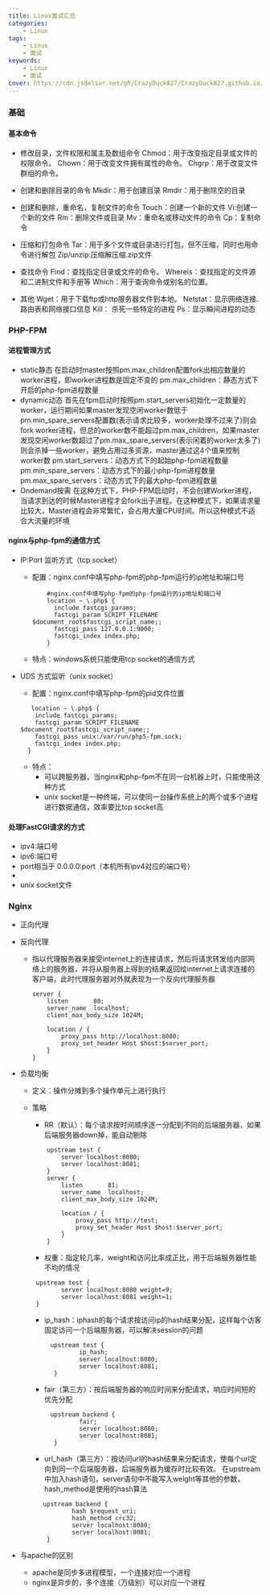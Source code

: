 ```yaml
---
title: Linux面试汇总
categories: 
    - Linux
tags:
    - Linux
    - 面试
keywords: 
    - Linux
    - 面试
cover: https://cdn.jsdelivr.net/gh/CrazyDuck827/CrazyDuck827.github.io/icon/RPAIEAjwLkmZR1fayU9gQD3xEJzoBhJ3.jpg
---
```


### 基础
#### 基本命令
- 修改目录，文件权限和属主及数组命令
        Chmod：用于改变指定目录或文件的权限命令。
        Chown：用于改变文件拥有属性的命令。
        Chgrp：用于改变文件群组的命令。
        
- 创建和删除目录的命令
        Mkdir：用于创建目录
        Rmdir：用于删除空的目录
        
- 创建和删除，重命名，复制文件的命令
        Touch：创建一个新的文件
        Vi:创建一个新的文件
        Rm：删除文件或目录
        Mv：重命名或移动文件的命令
        Cp：复制命令
        
- 压缩和打包命令
        Tar：用于多个文件或目录进行打包，但不压缩，同时也用命令进行解包
        Zip/unzip:压缩解压缩.zip文件
        
- 查找命令
        Find：查找指定目录或文件的命令。
        Whereis：查找指定的文件源和二进制文件和手册等
        Which：用于查询命令或别名的位置。

- 其他
        Wget：用于下载ftp或http服务器文件到本地。
        Netstat：显示网络连接.路由表和网络接口信息
        Kill： 杀死一些特定的进程
        Ps：显示瞬间进程的动态

### PHP-FPM
#### 进程管理方式
- static静态
    在启动时master按照pm.max_children配置fork出相应数量的worker进程，即worker进程数是固定不变的
    pm.max_children：静态方式下开启的php-fpm进程数量
- dynamic动态
    首先在fpm启动时按照pm.start_servers初始化一定数量的worker，运行期间如果master发现空闲worker数低于pm.min_spare_servers配置数(表示请求比较多，worker处理不过来了)则会fork worker进程，但总的worker数不能超过pm.max_children，如果master发现空闲worker数超过了pm.max_spare_servers(表示闲着的worker太多了)则会杀掉一些worker，避免占用过多资源，master通过这4个值来控制worker数
    pm.start_servers：动态方式下的起始php-fpm进程数量
    pm.min_spare_servers：动态方式下的最小php-fpm进程数量
    pm.max_spare_servers：动态方式下的最大php-fpm进程数量
- Ondemand按需
    在这种方式下，PHP-FPM启动时，不会创建Worker进程，当请求到达的时候Master进程才会fork出子进程。在这种模式下，如果请求量比较大，Master进程会非常繁忙，会占用大量CPU时间。所以这种模式不适合大流量的环境

#### nginx与php-fpm的通信方式
- IP:Port 监听方式（tcp socket）
   - 配置：nginx.conf中填写php-fpm的php-fpm运行的ip地址和端口号
        ```
            #nginx.conf中填写php-fpm的php-fpm运行的ip地址和端口号
            location ~ \.php$ {
              include fastcgi_params;
              fastcgi_param SCRIPT_FILENAME $document_root$fastcgi_script_name;;
              fastcgi_pass 127.0.0.1:9000;
              fastcgi_index index.php;
            }
        ```
   - 特点：windows系统只能使用tcp socket的通信方式
    
- UDS 方式监听（unix socket）
   - 配置：nginx.conf中填写php-fpm的pid文件位置
    ```
       location ~ \.php$ {
        include fastcgi_params;
        fastcgi_param SCRIPT_FILENAME $document_root$fastcgi_script_name;;
        fastcgi_pass unix:/var/run/php5-fpm.sock;
        fastcgi_index index.php;
      }
     ```
   - 特点：
      - 可以跨服务器，当nginx和php-fpm不在同一台机器上时，只能使用这种方式      
      - unix socket是一种终端，可以使同一台操作系统上的两个或多个进程进行数据通信，效率要比tcp socket高
      
#### 处理FastCGI请求的方式
- ipv4:端口号
- ipv6:端口号
- port相当于 0.0.0.0:port（本机所有ipv4对应的端口号）
- [::]:port（包括ipv4和ipv6）
- unix socket文件

### Nginx
   - 正向代理
   - 反向代理
      - 指以代理服务器来接受internet上的连接请求，然后将请求转发给内部网络上的服务器，并将从服务器上得到的结果返回给internet上请求连接的客户端，此时代理服务器对外就表现为一个反向代理服务器
        ```
        server {  
            listen       80;                                                        
            server_name  localhost;                                              
            client_max_body_size 1024M;
        
            location / {
                proxy_pass http://localhost:8080;
                proxy_set_header Host $host:$server_port;
            }
        }
        ```
   - 负载均衡
      - 定义：操作分摊到多个操作单元上进行执行
      - 策略
         - RR（默认）：每个请求按时间顺序逐一分配到不同的后端服务器，如果后端服务器down掉，能自动剔除
         
         ```
             upstream test {
                 server localhost:8080;
                 server localhost:8081;
             }
             server {
                 listen       81;                                                        
                 server_name  localhost;                                              
                 client_max_body_size 1024M;
          
                 location / {
                     proxy_pass http://test;
                     proxy_set_header Host $host:$server_port;
                 }
             }
         ```
        
         - 权重：指定轮几率，weight和访问比率成正比，用于后端服务器性能不均的情况
         
         ```
          upstream test {
                 server localhost:8080 weight=9;
                 server localhost:8081 weight=1;
          }
         ```
        
         - ip_hash：iphash的每个请求按访问ip的hash结果分配，这样每个访客固定访问一个后端服务器，可以解决session的问题
         
         ```
              upstream test {
                      ip_hash;
                      server localhost:8080;
                      server localhost:8081;
               }
         ```
         
         - fair（第三方）：按后端服务器的响应时间来分配请求，响应时间短的优先分配
         
         ```
              upstream backend {
                      fair;
                      server localhost:8080;
                      server localhost:8081;
               }
         ```
          
         - url_hash（第三方）：按访问url的hash结果来分配请求，使每个url定向到同一个后端服务器，后端服务器为缓存时比较有效。 在upstream中加入hash语句，server语句中不能写入weight等其他的参数，hash_method是使用的hash算法
         
         ```
            upstream backend {
                    hash $request_uri;
                    hash_method crc32;
                    server localhost:8080;
                    server localhost:8081;
             }
         ```
          
   - 与apache的区别
      - apache是同步多进程模型，一个连接对应一个进程
      - nginx是异步的，多个连接（万级别）可以对应一个进程
   
   
   